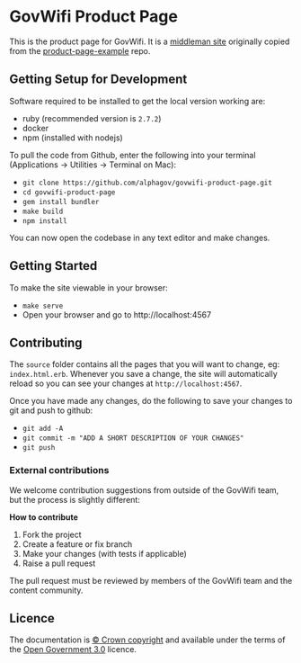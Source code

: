 # GovWifi Product Page

This is the product page for GovWifi. It is a [middleman site](http://middlemanapp.com/) originally copied from the [product-page-example](https://github.com/alphagov/product-page-example) repo.

## Getting Setup for Development

Software required to be installed to get the local version working are:

- ruby (recommended version is `2.7.2`)
- docker
- npm (installed with nodejs)

To pull the code from Github, enter the following into your terminal (Applications -> Utilities -> Terminal on Mac):

- `git clone https://github.com/alphagov/govwifi-product-page.git`
- `cd govwifi-product-page`
- `gem install bundler`
- `make build`
- `npm install`

You can now open the codebase in any text editor and make changes.

## Getting Started

To make the site viewable in your browser:

- `make serve`
- Open your browser and go to http://localhost:4567

## Contributing

The `source` folder contains all the pages that you will want to change, eg: `index.html.erb`. Whenever you save a change, the site will automatically reload so you can see your changes at `http://localhost:4567`.

Once you have made any changes, do the following to save your changes to git and push to github:

- `git add -A`
- `git commit -m "ADD A SHORT DESCRIPTION OF YOUR CHANGES"`
- `git push`

### External contributions

We welcome contribution suggestions from outside of the GovWifi team, but the process is slightly different:

**How to contribute**

1. Fork the project
2. Create a feature or fix branch
3. Make your changes (with tests if applicable)
4. Raise a pull request

The pull request must be reviewed by members of the GovWifi team and the content community.

## Licence

The documentation is [© Crown copyright][copyright] and available under the terms
of the [Open Government 3.0][ogl] licence.

[mit]: LICENCE
[copyright]: http://www.nationalarchives.gov.uk/information-management/re-using-public-sector-information/uk-government-licensing-framework/crown-copyright/
[ogl]: http://www.nationalarchives.gov.uk/doc/open-government-licence/version/3/
